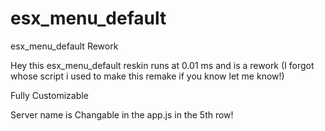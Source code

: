 # esx_menu_default
 esx_menu_default Rework

Hey this esx_menu_default reskin runs at 0.01 ms and is a rework (I forgot whose script i used to make this remake if you know let me know!)

Fully Customizable

Server name is Changable in the app.js in the 5th row!
